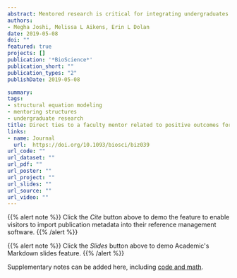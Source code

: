 ```yaml
---
abstract: Mentored research is critical for integrating undergraduates into the scientific community. Undergraduate researchers experience a variety of mentoring structures, including dyads (i.e., direct mentorship by faculty) and triads (i.e., mentorship by graduate or postdoctoral researchers [postgraduates] and faculty). Social capital theory suggests that these structures may offer different resources that differentially benefit undergraduates. To test this, we collected data from a national sample of more than 1,000 undergraduate life science researchers and used structural equation modeling to identify relationships between mentoring structures and indicators of integration into the scientific community. Undergraduates in dyads and triads with direct faculty interactions reported similar levels of science self-efficacy, scientific identity, and scholarly productivity, and higher levels of these outcomes than students in triads lacking faculty interactions. Undergraduates’ career intentions were unrelated to their mentoring structure, and their gains in thinking and working like scientists were higher if they interacted with both postgraduates and faculty.
authors:
- Megha Joshi, Melissa L Aikens, Erin L Dolan
date: 2019-05-08
doi: ""
featured: true
projects: []
publication: '*BioScience*'
publication_short: ""
publication_types: "2"
publishDate: 2019-05-08

summary: 
tags:
- structural equation modeling
- mentoring structures
- undergraduate research
title: Direct ties to a faculty mentor related to positive outcomes for undergraduate researchers
links:
- name: Journal
  url:  https://doi.org/10.1093/biosci/biz039
url_code: ""
url_dataset: ""
url_pdf: ""
url_poster: ""
url_project: ""
url_slides: ""
url_source: ""
url_video: ""
---
```


{{% alert note %}}
Click the *Cite* button above to demo the feature to enable visitors to import publication metadata into their reference management software.
{{% /alert %}}

{{% alert note %}}
Click the *Slides* button above to demo Academic's Markdown slides feature.
{{% /alert %}}

Supplementary notes can be added here, including [code and math](https://sourcethemes.com/academic/docs/writing-markdown-latex/).
